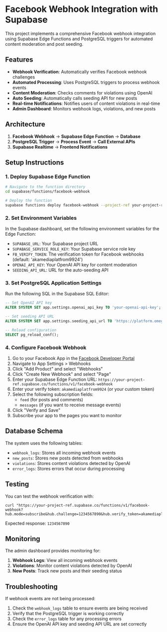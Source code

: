 # Facebook Webhook Integration with Supabase

This project implements a comprehensive Facebook webhook integration using Supabase Edge Functions and PostgreSQL triggers for automated content moderation and post seeding.

## Features

- **Webhook Verification**: Automatically verifies Facebook webhook challenges
- **Automated Processing**: Uses PostgreSQL triggers to process webhook events
- **Content Moderation**: Checks comments for violations using OpenAI
- **Auto Seeding**: Automatically calls seeding API for new posts
- **Real-time Notifications**: Notifies users of content violations in real-time
- **Admin Dashboard**: Monitors webhook logs, violations, and new posts

## Architecture

1. **Facebook Webhook** → **Supabase Edge Function** → **Database**
2. **PostgreSQL Trigger** → **Process Event** → **Call External APIs**
3. **Supabase Realtime** → **Frontend Notifications**

## Setup Instructions

### 1. Deploy Supabase Edge Function

```bash
# Navigate to the function directory
cd supabase/functions/facebook-webhook

# Deploy the function
supabase functions deploy facebook-webhook --project-ref your-project-ref
```

### 2. Set Environment Variables

In the Supabase dashboard, set the following environment variables for the Edge Function:

- `SUPABASE_URL`: Your Supabase project URL
- `SUPABASE_SERVICE_ROLE_KEY`: Your Supabase service role key
- `FB_VERIFY_TOKEN`: The verification token for Facebook webhooks (default: 'akamediaplatfrom9924')
- `OPENAI_API_KEY`: Your OpenAI API key for content moderation
- `SEEDING_API_URL`: URL for the auto-seeding API

### 3. Set PostgreSQL Application Settings

Run the following SQL in the Supabase SQL Editor:

```sql
-- Set OpenAI API key
ALTER SYSTEM SET app.settings.openai_api_key TO 'your-openai-api-key';

-- Set seeding API URL
ALTER SYSTEM SET app.settings.seeding_api_url TO 'https://platform.omegaa.cloud/api/auto-seed';

-- Reload configuration
SELECT pg_reload_conf();
```

### 4. Configure Facebook Webhook

1. Go to your Facebook App in the [Facebook Developer Portal](https://developers.facebook.com/)
2. Navigate to App Settings > Webhooks
3. Click "Add Product" and select "Webhooks"
4. Click "Create New Webhook" and select "Page"
5. Enter your Supabase Edge Function URL: `https://your-project-ref.supabase.co/functions/v1/facebook-webhook`
6. Enter your verify token: `akamediaplatfrom9924` (or your custom token)
7. Select the following subscription fields:
   - `feed` (for posts and comments)
   - `messages` (if you want to receive message events)
8. Click "Verify and Save"
9. Subscribe your app to the pages you want to monitor

## Database Schema

The system uses the following tables:

- `webhook_logs`: Stores all incoming webhook events
- `new_posts`: Stores new posts detected from webhooks
- `violations`: Stores content violations detected by OpenAI
- `error_logs`: Stores errors that occur during processing

## Testing

You can test the webhook verification with:

```
curl "https://your-project-ref.supabase.co/functions/v1/facebook-webhook?hub.mode=subscribe&hub.challenge=1234567890&hub.verify_token=akamediaplatfrom9924"
```

Expected response: `1234567890`

## Monitoring

The admin dashboard provides monitoring for:

1. **Webhook Logs**: View all incoming webhook events
2. **Violations**: Monitor content violations detected by OpenAI
3. **New Posts**: Track new posts and their seeding status

## Troubleshooting

If webhook events are not being processed:

1. Check the `webhook_logs` table to ensure events are being received
2. Verify that the PostgreSQL trigger is working correctly
3. Check the `error_logs` table for any processing errors
4. Ensure the OpenAI API key and seeding API URL are set correctly